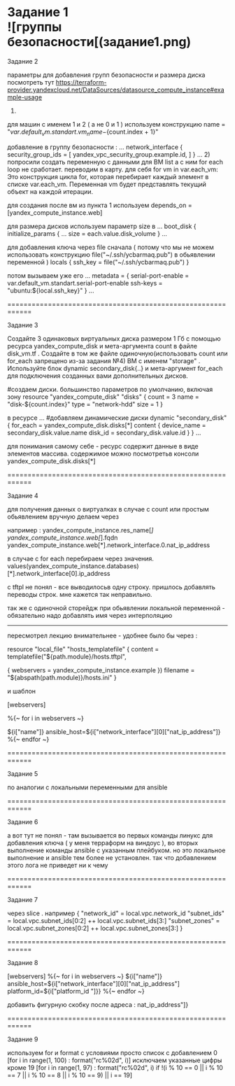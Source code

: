 Задание 1  
![группы безопасности[(задание1.png)
============================================================ 

Задание 2

параметры для добавления групп безопасности и размера диска посмотреть тут 
https://terraform-provider.yandexcloud.net/DataSources/datasource_compute_instance#example-usage

1)
для машин с именем 1 и 2 ( а не 0  и 1 ) используем конструкцию
  name        = "${var.default_vm.standart.vm_name}-${count.index + 1}"

добавление в группу безопасности :
...
  network_interface {
    security_group_ids = [
    yandex_vpc_security_group.example.id,
  ]
 }
...
2)
попросили создать переменную с данными для ВМ list а с ним for each loop не сработает. переводим в карту.  для себя for vm in var.each_vm: Это конструкция цикла for, которая перебирает каждый элемент в списке var.each_vm. Переменная vm будет представлять текущий объект на каждой итерации.

для создания после вм из пункта 1 используем 
depends_on = [yandex_compute_instance.web]

для размера дисков используем параметр size в 
...
  boot_disk {
    initialize_params {
      ...
      size        = each.value.disk_volume
    }
...


для добавления ключа через file
сначала ( потому что мы не можем использовать конструкцию file("~/.ssh/ycbarmaq.pub") в обьявлении переменной )
locals {
  ssh_key = file("~/.ssh/ycbarmaq.pub")
}

потом вызываем уже его
...
  metadata = {
    serial-port-enable = var.default_vm.standart.serial-port-enable
    ssh-keys           = "ubuntu:${local.ssh_key}"
  }
...

============================================================ 

Задание 3

Создайте 3 одинаковых виртуальных диска размером 1 Гб с помощью ресурса yandex_compute_disk и мета-аргумента count в файле disk_vm.tf .
Создайте в том же файле одиночную(использовать count или for_each запрещено из-за задания №4) ВМ c именем "storage" . Используйте блок dynamic secondary_disk{..} и мета-аргумент for_each для подключения созданных вами дополнительных дисков.

#создаем диски. большинство параметров по умолчанию, включая зону
resource "yandex_compute_disk" "disks" {
  count = 3
  name = "disk-${count.index}"
  type = "network-hdd"
  size = 1
}

в ресурсе
...
#добавляем динамические диски
  dynamic "secondary_disk" {
    for_each = yandex_compute_disk.disks[*]
    content {
      device_name    = secondary_disk.value.name
      disk_id        = secondary_disk.value.id
    }
  }
...

для понимания самому себе - ресурс содержит данные в виде элементов массива. содержимое можно посмотретьв  консоли 
yandex_compute_disk.disks[*]



============================================================ 
  
Задание 4  


для получения данных о виртуалках
в случае с count или простым обьявлением вручную делаем через 


например :
yandex_compute_instance.res_name[*]
yandex_compute_instance.web[*].fqdn
yandex_compute_instance.web[*].network_interface.0.nat_ip_address

в случае с for each перебираем через значения.
 values(yandex_compute_instance.databases)[*].network_interface[0].ip_address

c tftpl не понял - все выводилосьв  одну строку. пришлось добавлять переводы строк. мне кажется так неправильно.

так же с одиночной сторейдж при обьявлении локальной переменной - обязательно надо добавлять имя через интерполяцию

---------------

пересмотрел лекцию внимательнее - удобнее было бы через :

resource "local_file" "hosts_templatefile" {
content = templatefile("${path.module}/hosts.tftpl",

{ webservers = yandex_compute_instance.example })
filename = "${abspath(path.module)}/hosts.ini"
}

и шаблон

[webservers]

%{~ for i in webservers ~}

${i["name"]}   ansible_host=${i["network_interface"][0]["nat_ip_address"]}
%{~ endfor ~}

============================================================ 
  
Задание 5  

по аналогии с локальными переменными для ansible


============================================================ 
  
Задание 6

а вот тут не понял - там вызывается во первых команды линукс для добавления ключа ( у меня терраформ на виндоус ), 
во вторых выполнение команды ansible с указанным плейбуком. но это локальное выполнение и ansible  тем более не установлен.
 так что добавлением этого лога не приведет ни к чему
  

============================================================ 
  
Задание 7

через slice .
например 
{
  "network_id"   = local.vpc.network_id
  "subnet_ids"   = local.vpc.subnet_ids[0:2] ++ local.vpc.subnet_ids[3:]
  "subnet_zones" = local.vpc.subnet_zones[0:2] ++ local.vpc.subnet_zones[3:]
}


============================================================ 
  
Задание 8

[webservers]
%{~ for i in webservers ~}
${i["name"]} ansible_host=${i["network_interface"][0]["nat_ip_address"] platform_id=${i["platform_id "]}}
%{~ endfor ~}

добавить фигурную скобку после адреса : nat_ip_address"]}


============================================================ 
  
Задание 9

используем for и format с условиями
просто список с добавлением 0
[for i in range(1, 100) : format("rc%02d", i)]
исключаем указанные цифры кроме 19
[for i in range(1, 97) : format("rc%02d", i) if !(i % 10 == 0 || i % 10 == 7 || i % 10 == 8 || i % 10 == 9) || i == 19]

